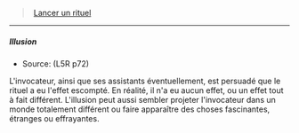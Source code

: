 ﻿---
!Generic
Id: l5r_rituals_hd.md#illusion
ParentLink: l5r_rituals_hd.md#lancer-un-rituel
Name: Illusion
ParentName: Lancer un rituel
NameLevel: 5
Source: (L5R p72)
Attributes: {}
---
> [Lancer un rituel](hd_l5r_rituals.md)

---

##### Illusion

- Source: (L5R p72)

L'invocateur, ainsi que ses assistants éventuellement, est persuadé que le rituel a eu l'effet escompté. En réalité, il n'a eu aucun effet, ou un effet tout à fait différent. L'illusion peut aussi sembler projeter l'invocateur dans un monde totalement différent ou faire apparaître des choses fascinantes, étranges ou effrayantes.

